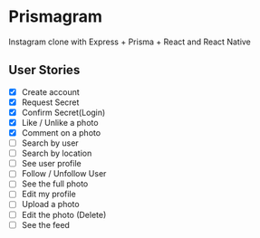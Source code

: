 # Prismagram
Instagram clone with Express + Prisma + React and React Native

## User Stories

- [x] Create account
- [x] Request Secret
- [x] Confirm Secret(Login)
- [x] Like / Unlike a photo
- [x] Comment on a photo
- [ ] Search by user
- [ ] Search by location
- [ ] See user profile
- [ ] Follow / Unfollow User
- [ ] See the full photo
- [ ] Edit my profile
- [ ] Upload a photo
- [ ] Edit the photo (Delete)
- [ ] See the feed